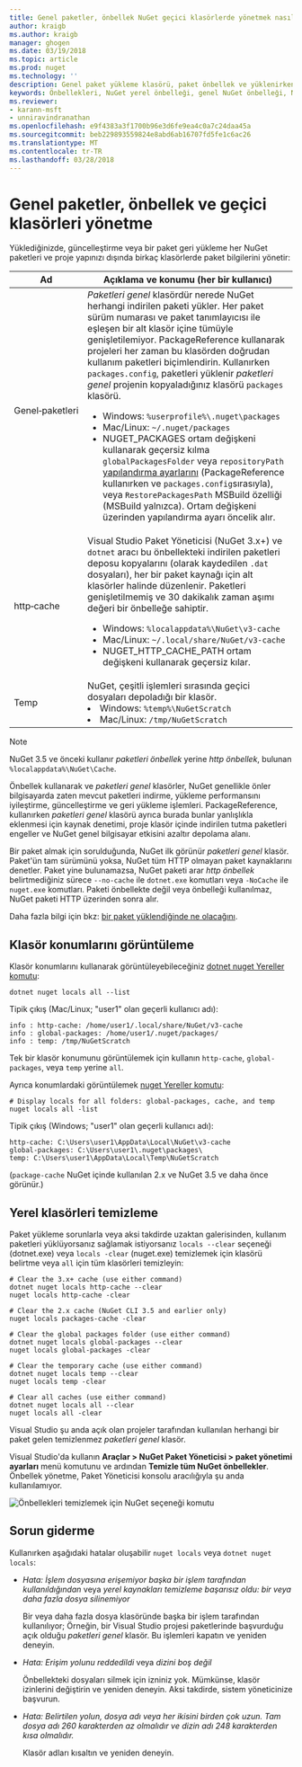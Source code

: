 ```yaml
---
title: Genel paketler, önbellek NuGet geçici klasörlerde yönetmek nasıl | Microsoft Docs
author: kraigb
ms.author: kraigb
manager: ghogen
ms.date: 03/19/2018
ms.topic: article
ms.prod: nuget
ms.technology: ''
description: Genel paket yükleme klasörü, paket önbellek ve yüklenirken kullanılan bir bilgisayar, geri yükleme ve güncelleştirme paketlerini mevcut geçici klasör yönetmek nasıl.
keywords: Önbellekleri, NuGet yerel önbelleği, genel NuGet önbelleği, NuGet Yereller komutu, bir önbellek temizleme yönetme klasörü, NuGet paketi önbelleği, paketi önbelleğe alma, paket yükleme klasörü, NuGet önbellekleri genel NuGet paketleri
ms.reviewer:
- karann-msft
- unniravindranathan
ms.openlocfilehash: e9f4383a3f1700b96e3d6fe9ea4c0a7c24daa45a
ms.sourcegitcommit: beb229893559824e8abd6ab16707fd5fe1c6ac26
ms.translationtype: MT
ms.contentlocale: tr-TR
ms.lasthandoff: 03/28/2018
---
```

# <a name="managing-the-global-packages-cache-and-temp-folders"></a>Genel paketler, önbellek ve geçici klasörleri yönetme

Yüklediğinizde, güncelleştirme veya bir paket geri yükleme her NuGet paketleri ve proje yapınızı dışında birkaç klasörlerde paket bilgilerini yönetir:

| Ad | Açıklama ve konumu (her bir kullanıcı)|
| --- | --- |
| Genel&#8209;paketleri | *Paketleri genel* klasördür nerede NuGet herhangi indirilen paketi yükler. Her paket sürüm numarası ve paket tanımlayıcısı ile eşleşen bir alt klasör içine tümüyle genişletilemiyor. PackageReference kullanarak projeleri her zaman bu klasörden doğrudan kullanım paketleri biçimlendirin. Kullanırken `packages.config`, paketleri yüklenir *paketleri genel* projenin kopyaladığınız klasörü `packages` klasörü.<br/><ul><li>Windows: `%userprofile%\.nuget\packages`</li><li>Mac/Linux: `~/.nuget/packages`</li><li>NUGET_PACKAGES ortam değişkeni kullanarak geçersiz kılma `globalPackagesFolder` veya `repositoryPath` [yapılandırma ayarlarını](../reference/nuget-config-file.md#config-section) (PackageReference kullanırken ve `packages.config`sırasıyla), veya `RestorePackagesPath` MSBuild özelliği (MSBuild yalnızca). Ortam değişkeni üzerinden yapılandırma ayarı öncelik alır.</li></ul> |
| http&#8209;cache | Visual Studio Paket Yöneticisi (NuGet 3.x+) ve `dotnet` aracı bu önbellekteki indirilen paketleri deposu kopyalarını (olarak kaydedilen `.dat` dosyaları), her bir paket kaynağı için alt klasörler halinde düzenlenir. Paketleri genişletilmemiş ve 30 dakikalık zaman aşımı değeri bir önbelleğe sahiptir.<br/><ul><li>Windows: `%localappdata%\NuGet\v3-cache`</li><li>Mac/Linux: `~/.local/share/NuGet/v3-cache`</li><li>NUGET_HTTP_CACHE_PATH ortam değişkeni kullanarak geçersiz kılar.</li></ul> |
| Temp | NuGet, çeşitli işlemleri sırasında geçici dosyaları depoladığı bir klasör.<br/><li>Windows: `%temp%\NuGetScratch`</li><li>Mac/Linux: `/tmp/NuGetScratch`</li></ul> |

> [!Note]
> NuGet 3.5 ve önceki kullanır *paketleri önbellek* yerine *http önbellek*, bulunan `%localappdata%\NuGet\Cache`.

Önbellek kullanarak ve *paketleri genel* klasörler, NuGet genellikle önler bilgisayarda zaten mevcut paketleri indirme, yükleme performansını iyileştirme, güncelleştirme ve geri yükleme işlemleri. PackageReference, kullanırken *paketleri genel* klasörü ayrıca burada bunlar yanlışlıkla eklenmesi için kaynak denetimi, proje klasör içinde indirilen tutma paketleri engeller ve NuGet genel bilgisayar etkisini azaltır depolama alanı.

Bir paket almak için sorulduğunda, NuGet ilk görünür *paketleri genel* klasör. Paket'ün tam sürümünü yoksa, NuGet tüm HTTP olmayan paket kaynaklarını denetler. Paket yine bulunamazsa, NuGet paketi arar *http önbellek* belirtmediğiniz sürece `--no-cache` ile `dotnet.exe` komutları veya `-NoCache` ile `nuget.exe` komutları. Paketi önbellekte değil veya önbelleği kullanılmaz, NuGet paketi HTTP üzerinden sonra alır.

Daha fazla bilgi için bkz: [bir paket yüklendiğinde ne olacağını](ways-to-install-a-package.md#what-happens-when-a-package-is-installed).

## <a name="viewing-folder-locations"></a>Klasör konumlarını görüntüleme

Klasör konumlarını kullanarak görüntüleyebileceğiniz [dotnet nuget Yereller komutu](/dotnet/core/tools/dotnet-nuget-locals):

```cli
dotnet nuget locals all --list
```

Tipik çıkış (Mac/Linux; "user1" olan geçerli kullanıcı adı):

```output
info : http-cache: /home/user1/.local/share/NuGet/v3-cache
info : global-packages: /home/user1/.nuget/packages/
info : temp: /tmp/NuGetScratch
```

Tek bir klasör konumunu görüntülemek için kullanın `http-cache`, `global-packages`, veya `temp` yerine `all`. 

Ayrıca konumlardaki görüntülemek [nuget Yereller komutu](../tools/cli-ref-locals.md):

```cli
# Display locals for all folders: global-packages, cache, and temp
nuget locals all -list
```

Tipik çıkış (Windows; "user1" olan geçerli kullanıcı adı):

```output
http-cache: C:\Users\user1\AppData\Local\NuGet\v3-cache
global-packages: C:\Users\user1\.nuget\packages\
temp: C:\Users\user1\AppData\Local\Temp\NuGetScratch
```

(`package-cache` NuGet içinde kullanılan 2.x ve NuGet 3.5 ve daha önce görünür.)

## <a name="clearing-local-folders"></a>Yerel klasörleri temizleme

Paket yükleme sorunlarla veya aksi takdirde uzaktan galerisinden, kullanım paketleri yüklüyorsanız sağlamak istiyorsanız `locals --clear` seçeneği (dotnet.exe) veya `locals -clear` (nuget.exe) temizlemek için klasörü belirtme veya `all` için tüm klasörleri temizleyin:

```cli
# Clear the 3.x+ cache (use either command)
dotnet nuget locals http-cache --clear
nuget locals http-cache -clear

# Clear the 2.x cache (NuGet CLI 3.5 and earlier only)
nuget locals packages-cache -clear

# Clear the global packages folder (use either command)
dotnet nuget locals global-packages --clear
nuget locals global-packages -clear

# Clear the temporary cache (use either command)
dotnet nuget locals temp --clear
nuget locals temp -clear

# Clear all caches (use either command)
dotnet nuget locals all --clear
nuget locals all -clear
```

Visual Studio şu anda açık olan projeler tarafından kullanılan herhangi bir paket gelen temizlenmez *paketleri genel* klasör.

Visual Studio'da kullanın **Araçlar > NuGet Paket Yöneticisi > paket yönetimi ayarları** menü komutunu ve ardından **Temizle tüm NuGet önbellekler**. Önbellek yönetme, Paket Yöneticisi konsolu aracılığıyla şu anda kullanılamıyor.

![Önbellekleri temizlemek için NuGet seçeneği komutu](media/options-clear-caches.png)

## <a name="troubleshooting-errors"></a>Sorun giderme

Kullanırken aşağıdaki hatalar oluşabilir `nuget locals` veya `dotnet nuget locals`:

- *Hata: İşlem dosyasına erişemiyor <package> başka bir işlem tarafından kullanıldığından* veya *yerel kaynakları temizleme başarısız oldu: bir veya daha fazla dosya silinemiyor*

    Bir veya daha fazla dosya klasöründe başka bir işlem tarafından kullanılıyor; Örneğin, bir Visual Studio projesi paketlerinde başvurduğu açık olduğu *paketleri genel* klasör. Bu işlemleri kapatın ve yeniden deneyin.

- *Hata: Erişim yolunu <path> reddedildi* veya *dizini boş değil*

    Önbellekteki dosyaları silmek için izniniz yok. Mümkünse, klasör izinlerini değiştirin ve yeniden deneyin. Aksi takdirde, sistem yöneticinize başvurun.

- *Hata: Belirtilen yolun, dosya adı veya her ikisini birden çok uzun. Tam dosya adı 260 karakterden az olmalıdır ve dizin adı 248 karakterden kısa olmalıdır.*

    Klasör adları kısaltın ve yeniden deneyin.
